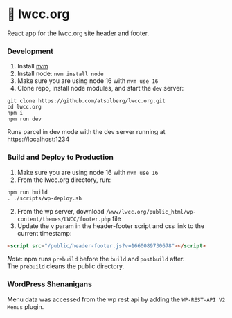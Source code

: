 # 📖 lwcc.org
React app for the lwcc.org site header and footer.

### Development
1. Install [nvm](https://github.com/nvm-sh/nvm#installation-and-update)
2. Install node: `nvm install node`
3. Make sure you are using node 16 with `nvm use 16` 
4. Clone repo, install node modules, and start the `dev` server:
```shell
git clone https://github.com/atsolberg/lwcc.org.git
cd lwcc.org
npm i
npm run dev
```
Runs parcel in dev mode with the dev server running at https://localhost:1234

### Build and Deploy to Production
1. Make sure you are using node 16 with `nvm use 16`
2. From the lwcc.org directory, run:
```shell
npm run build
. ./scripts/wp-deploy.sh
```
2. From the wp server, download `/www/lwcc.org/public_html/wp-content/themes/LWCC/footer.php` file
3. Update the `v` param in the header-footer script and css link to the current timestamp:
```html
<script src="/public/header-footer.js?v=1660089730678"></script>
``` 

_Note_: npm runs `prebuild` before the `build` and `postbuild` after.  
The `prebuild` cleans the public directory.

### WordPress Shenanigans
Menu data was accessed from the wp rest api by adding the `WP-REST-API V2 Menus` plugin.
